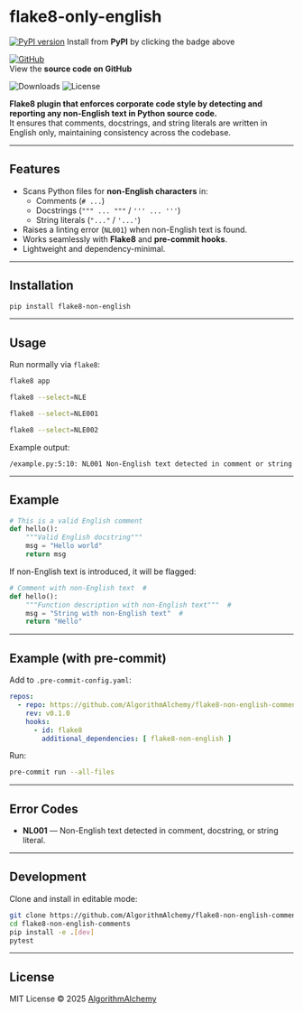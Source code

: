 # flake8-only-english

[![PyPI version](https://img.shields.io/pypi/v/flake8-non-english.svg?logo=pypi&logoColor=white)](https://pypi.org/project/flake8-only-english/)
Install from **PyPI** by clicking the badge above

[![GitHub](https://img.shields.io/badge/GitHub-Repository-black?logo=github&logoColor=white)](https://github.com/AlgorithmAlchemy/flake8-only-english)  
View the **source code on GitHub**

![Downloads](https://pepy.tech/badge/flake8-only-english)
![License](https://img.shields.io/pypi/l/flake8-non-english.svg)

**Flake8 plugin that enforces corporate code style by detecting and reporting any non-English text in Python source code.**  
It ensures that comments, docstrings, and string literals are written in English only, maintaining consistency across the codebase.

---

## Features

* Scans Python files for **non-English characters** in:
  * Comments (`# ...`)
  * Docstrings (`""" ... """` / `''' ... '''`)
  * String literals (`"..."` / `'...'`)
* Raises a linting error (`NL001`) when non-English text is found.
* Works seamlessly with **Flake8** and **pre-commit hooks**.
* Lightweight and dependency-minimal.

---

## Installation

```bash
pip install flake8-non-english
````

---

## Usage

Run normally via `flake8`:

```bash
flake8 app
```

```bash
flake8 --select=NLE
```

```bash
flake8 --select=NLE001
```

```bash
flake8 --select=NLE002
```

Example output:

```
/example.py:5:10: NL001 Non-English text detected in comment or string
```

---

## Example

```python
# This is a valid English comment
def hello():
    """Valid English docstring"""
    msg = "Hello world"
    return msg
```

If non-English text is introduced, it will be flagged:

```python
# Comment with non-English text  # 
def hello():
    """Function description with non-English text"""  # 
    msg = "String with non-English text"  # 
    return "Hello"  
```

---

## Example (with pre-commit)

Add to `.pre-commit-config.yaml`:

```yaml
repos:
  - repo: https://github.com/AlgorithmAlchemy/flake8-non-english-comments
    rev: v0.1.0
    hooks:
      - id: flake8
        additional_dependencies: [ flake8-non-english ]
```

Run:

```bash
pre-commit run --all-files
```

---

## Error Codes

* **NL001** — Non-English text detected in comment, docstring, or string literal.

---

## Development

Clone and install in editable mode:

```bash
git clone https://github.com/AlgorithmAlchemy/flake8-non-english-comments
cd flake8-non-english-comments
pip install -e .[dev]
pytest
```

---

## License

MIT License © 2025 [AlgorithmAlchemy](https://github.com/AlgorithmAlchemy)
